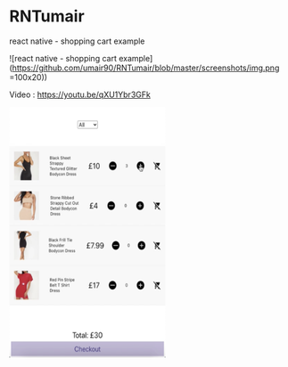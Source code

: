 # RNTumair
react native - shopping cart example

![react native - shopping cart example](https://github.com/umair90/RNTumair/blob/master/screenshots/img.png =100x20))

Video : https://youtu.be/qXU1Ybr3GFk

<img src="https://github.com/umair90/RNTumair/blob/master/screenshots/img.png" width="280" height="450" />
